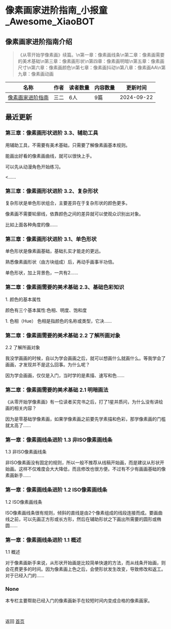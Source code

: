 # 像素画家进阶指南_小报童_Awesome_XiaoBOT

## 像素画家进阶指南介绍
> 《从零开始学像素画》续篇。\n第一章：像素画线条\n第二章：像素画需要的美术基础\n第三章：像素画形状\n第四章：像素画明暗\n第五章：像素画尺寸\n第六章：像素画颜色\n第七章：像素画抖动\n第八章：像素画AA\n第九章：像素画动画  
  


|名称|作者|读者数量|内容数量|更新时间|
|---|---|---|---|---|
|[像素画家进阶指南](https://xiaobot.net/p/pixelartist?refer=0b133df9-27dc-423b-8101-639049001c13)|三二|6人|9篇|2024-09-22|

## 最近更新
### 第三章：像素画形状进阶 3.3、辅助工具

用辅助工具，不需要有美术基础，只需要了解像素画基本规则。

能画出好看的像素画曲线，就可以很快上手。

可以先从动漫角色开始练习。

<......

### 第三章：像素画形状进阶 3.2、复杂形状

复杂形状是单色形状组合，主要差异在于复杂形状的颜色更多。

像素画不需要轮廓线，依靠颜色之间的差异就可以使观众识别出对象。

比如上面各种角度的像......

### 第三章：像素画形状进阶 3.1、单色形状

单色形状是像素画基础，基础扎实才能走的更远。

熟悉像素画形状（由方块组成）后，再动手画事半功倍。

单色形状，加上背景色，一共有2......

### 第二章：像素画需要的美术基础 2.3、基础色彩知识

1\. 颜色的基本属性

颜色有三个基本属性:色相、明度、饱和度

1\. 色相（Hue） 色相是指颜色的名称或类型，它决......

### 第二章：像素画需要的美术基础 2.2 了解所画对象

2.2 了解所画对象

我没学画画的时候，自以为学会画画之后，就可以想画什么就画什么。等我学会了画画，才发现并不是这么回事。为什么呢？

因为学会画画，仅仅是入门，当时学的是素描、速写和色......

### 第二章：像素画需要的美术基础 2.1 明暗画法

《从零开始学像素画》有一位读者买完书之后，打了1星并质问，为什么没有讲绘画的相关内容？

因为是零基础学像素画，如果学像素画之前要先学素描和色彩，那学像素画的门槛就太高了......

### 第一章：像素画线条进阶 1.3 非ISO像素画线条

1.3 非ISO像素画线条

非ISO像素画没有固定的规则，所以一般不推荐从线稿开始画，而是建议从形状开始画。这样不仅难度会大大降低，而且修改也很方便。不过有不少有画画基础的像素画新手......

### 第一章：像素画线条进阶 1.2 ISO像素画线条

1.2 ISO像素画线条

ISO像素画线条很有规则，倾斜的直线是由2个像素组成的线段连接而成。要画曲线之前，可以先画正方形或长方形，然后在辅助形状之下画出所需要的圆形或椭圆......

### 第一章：像素画线条进阶 1.1 概述

1.1 概述

对于像素画新手来说，从形状开始画是比较简单快速的方法，而从线条开始画，则会花费更多的时间。因为像素画上色之后，会使形状发生改变，导致修改和返工。对于已经入门的......

### None

本专栏主要帮助已经入门的像素画新手在较短时间内变成合格的像素画家。


<a href="https://github.com/Reno9527/awesome-xiaobot" style="color: white; text-decoration: none;">awesome-xiaobot</a>

返回 [首页](../README.md)
